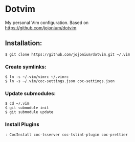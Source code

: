 # Dotvim

My personal Vim configuration.
Based on https://github.com/jojonium/dotvim

## Installation:

```
$ git clone https://github.com/jojonium/dotvim.git ~/.vim
```

### Create symlinks:

```
$ ln -s ~/.vim/vimrc ~/.vimrc
$ ln -s ~/.vim/coc-settings.json coc-settings.json
```

### Update submodules:

```
$ cd ~/.vim
$ git submodule init
$ git submodule update
```

### Install Plugins

```
: CocInstall coc-tsserver coc-tslint-plugin coc-prettier
```
